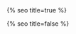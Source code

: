 <head>
  <meta charset="utf-8" />
  <meta http-equiv="X-UA-Compatible" content="IE=edge" />
  <meta name="viewport" content="width=device-width, initial-scale=1" />
  {% seo title=true %}

  <link rel="preconnect" href="https://fonts.googleapis.com">
  <link rel="preconnect" href="https://fonts.gstatic.com" crossorigin>
  <link href="https://fonts.googleapis.com/css2?family=Noto+Color+Emoji&family=Gabarito:wght@400;700&display=swap" rel="stylesheet">   <link rel="stylesheet" href="/assets/main.css?version=1.82" />
  <link rel="icon" type="image/x-icon" href="https://ik.imagekit.io/UltraDAO/wallace/favicon.png" />
  <meta property="og:image" content="{{page.thumbnail | default: 'https://ik.imagekit.io/UltraDAO/wallace/chris-wallace.jpg'}}" />
  <meta property="twitter:image" content="{{page.thumbnail | default: 'https://ik.imagekit.io/UltraDAO/wallace/chris-wallace.jpg'}}">
  
{% seo title=false %}

  <style>
  .fade-in-element,
  .art-collection .image-wrapper,
  .art-collection h3,
  .art-collection h4 {
      opacity: 0;
      transform: translateY(20px);
      transition: opacity 0.5s ease, transform 0.5s ease;
  }
  .fade-in-element.visible,
  .art-collection .image-wrapper.visible,
  .art-collection h3.visible,
  .art-collection h4.visible {
      opacity: 1;
      transform: translateY(0);
  }
  </style>
</head>
